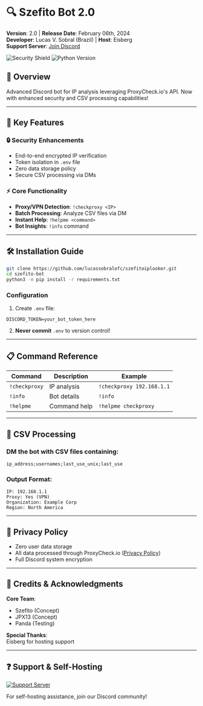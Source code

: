 # 🔍 Szefito Bot 2.0

**Version**: 2.0 | **Release Date**: February 06th, 2024  
**Developer**: Lucas V. Sobral (Brazil) | **Host**: Eisberg  
**Support Server**: [Join Discord](https://discord.gg/FHhvkRvgMH)

![Security Shield](https://img.shields.io/badge/Security-Level_2-green) 
![Python Version](https://img.shields.io/badge/Python-3.8%2B-blue)

## 🌟 Overview
Advanced Discord bot for IP analysis leveraging ProxyCheck.io's API. Now with enhanced security and CSV processing capabilities!

---

## 🚀 Key Features
### 🔒 Security Enhancements
- End-to-end encrypted IP verification
- Token isolation in `.env` file
- Zero data storage policy
- Secure CSV processing via DMs

### ⚡ Core Functionality
- **Proxy/VPN Detection**: `!checkproxy <IP>`
- **Batch Processing**: Analyze CSV files via DM
- **Instant Help**: `!helpme <command>`
- **Bot Insights**: `!info` command

---

## 🛠️ Installation Guide
```bash
git clone https://github.com/lucassobralofc/szefitoiplooker.git
cd szefito-bot
python3 -m pip install -r requirements.txt
```

### Configuration
1. Create `.env` file:
```env
DISCORD_TOKEN=your_bot_token_here
```

2. **Never commit** `.env` to version control!

---

## 📋 Command Reference
| Command | Description | Example |
|---------|-------------|---------|
| `!checkproxy` | IP analysis | `!checkproxy 192.168.1.1` |
| `!info` | Bot details | `!info` |
| `!helpme` | Command help | `!helpme checkproxy` |

---

## 📁 CSV Processing
### DM the bot with CSV files containing:
```csv
ip_address;usernames;last_use_unix;last_use
```

### Output Format:
```
IP: 192.168.1.1
Proxy: Yes (VPN)
Organization: Example Corp
Region: North America
```

---

## 🔐 Privacy Policy
- Zero user data storage
- All data processed through ProxyCheck.io ([Privacy Policy](https://proxycheck.io/privacy))
- Full Discord system encryption

---

## 🙌 Credits & Acknowledgments
**Core Team**:  
- Szefito (Concept)  
- JPX13 (Concept)  
- Panda (Testing)  

**Special Thanks**:  
Eisberg for hosting support

---

## ❓ Support & Self-Hosting
[![Support Server](https://img.shields.io/discord/849576827627339776?label=Support%20Server&style=for-the-badge)](https://discord.gg/FHhvkRvgMH)

For self-hosting assistance, join our Discord community!

